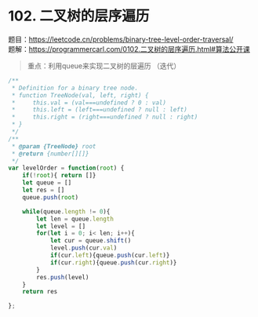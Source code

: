 # 102. 二叉树的层序遍历

题目：https://leetcode.cn/problems/binary-tree-level-order-traversal/   
题解：https://programmercarl.com/0102.二叉树的层序遍历.html#算法公开课      

> 重点：利用queue来实现二叉树的层遍历 （迭代）

```js
/**
 * Definition for a binary tree node.
 * function TreeNode(val, left, right) {
 *     this.val = (val===undefined ? 0 : val)
 *     this.left = (left===undefined ? null : left)
 *     this.right = (right===undefined ? null : right)
 * }
 */
/**
 * @param {TreeNode} root
 * @return {number[][]}
 */
var levelOrder = function(root) {
    if(!root){ return []}
    let queue = []
    let res = []
    queue.push(root)

    while(queue.length != 0){
        let len = queue.length
        let level = []
        for(let i = 0; i< len; i++){
            let cur = queue.shift()
            level.push(cur.val)
            if(cur.left){queue.push(cur.left)}
            if(cur.right){queue.push(cur.right)}
        }
        res.push(level)
    }
    return res 

};
```